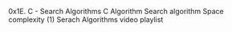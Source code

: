 0x1E. C - Search Algorithms
C
Algorithm
Search algorithm
Space complexity (1)
Serach Algorithms video playlist
